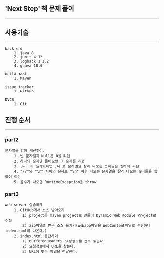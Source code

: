 ﻿## 'Next Step' 책 문제 풀이
----

## 사용기술
----
```
back end
	1. java 8
	2. junit 4.12
	3. logback 1.1.2
	4. guava 18.0
```
```
build tool
	1. Maven
```
```
issue tracker
	1. Github
```
```
DVCS
	1. Git
```

## 진행 순서
----
### part2
```
문자열을 받아 계산하기.
	1. 빈 문자열과 Null은 0을 리턴
	2. 하나의 숫자만 들어오면 그 숫자를 리턴
	3. ,나 :가 들어있다면 ,나:로 문자열을 잘라 나오는 숫자들을 합하여 리턴
	4. "//"와 "\n" 사이의 문자로 "\n" 이후 나오는 문자열을 잘라 나오는 숫자들을 합하여 리턴
	5. 음수가 나오면 RuntimeException을 throw
```
### part3
```
web-server 실습하기
	1. GitHub에서 소스 받아오기
		1) project를 maven project로 만들어 Dynamic Web Module Project로 수정
		2) zip파일로 받은 소스 옮기기(webapp파일을 WebContent파일로 수정하니 index.html이 나온다.)		
	2. index.html 응답하기
		1) BufferedReader로 요청정보를 전부 읽는다.
		2) 요청정보에서 URL을 찾는다.
		3) URL에 맞는 파일을 전달한다.
```